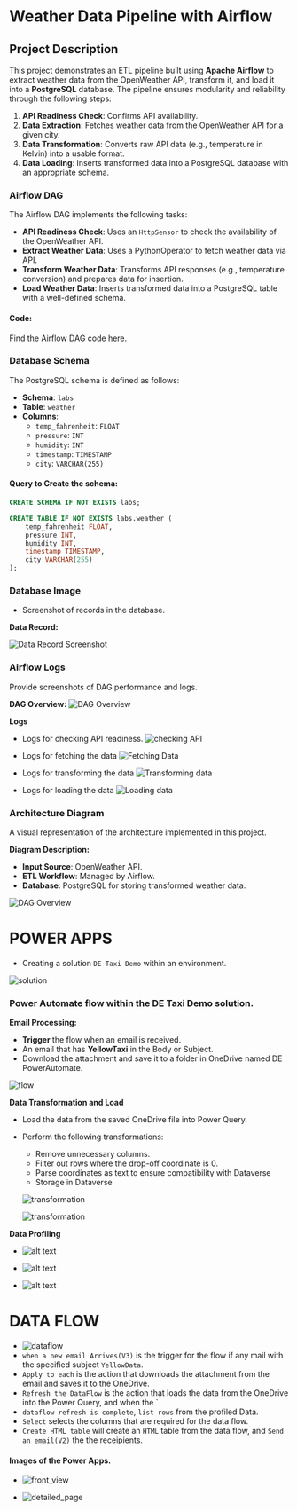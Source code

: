 # Weather Data Pipeline with Airflow

## Project Description
This project demonstrates an ETL pipeline built using **Apache Airflow** to extract weather data from the OpenWeather API, transform it, and load it into a **PostgreSQL** database. The pipeline ensures modularity and reliability through the following steps:
1. **API Readiness Check**: Confirms API availability.
2. **Data Extraction**: Fetches weather data from the OpenWeather API for a given city.
3. **Data Transformation**: Converts raw API data (e.g., temperature in Kelvin) into a usable format.
4. **Data Loading**: Inserts transformed data into a PostgreSQL database with an appropriate schema.


### Airflow DAG
The Airflow DAG implements the following tasks:
- **API Readiness Check**: Uses an `HttpSensor` to check the availability of the OpenWeather API.
- **Extract Weather Data**: Uses a PythonOperator to fetch weather data via API.
- **Transform Weather Data**: Transforms API responses (e.g., temperature conversion) and prepares data for insertion.
- **Load Weather Data**: Inserts transformed data into a PostgreSQL table with a well-defined schema.

#### Code:
Find the Airflow DAG code [here](dags/lab5.py).

###  Database Schema
The PostgreSQL schema is defined as follows:
- **Schema**: `labs`
- **Table**: `weather`
- **Columns**:
  - `temp_fahrenheit`: `FLOAT`
  - `pressure`: `INT`
  - `humidity`: `INT`
  - `timestamp`: `TIMESTAMP`
  - `city`: `VARCHAR(255)`

#### Query to Create the schema:
```sql
CREATE SCHEMA IF NOT EXISTS labs;

CREATE TABLE IF NOT EXISTS labs.weather (
    temp_fahrenheit FLOAT,
    pressure INT,
    humidity INT,
    timestamp TIMESTAMP,
    city VARCHAR(255)
);
```

### Database Image
- Screenshot of records in the database.

**Data Record:**

![Data Record Screenshot](Images/image.png)

### Airflow Logs
Provide screenshots of DAG performance and logs.

**DAG Overview:**
![DAG Overview](<Images/image copy.png>)


**Logs**
- Logs for checking API readiness.
![checking API](<Images/image copy 2.png>)

- Logs for fetching the data
![Fetching Data](<Images/image copy 3.png>)

- Logs for transforming the data
![Transforming data](<Images/image copy 4.png>)

- Logs for loading the data
![Loading data](<Images/image copy 5.png>)
### Architecture Diagram
A visual representation of the architecture implemented in this project.

**Diagram Description:**
- **Input Source**: OpenWeather API.
- **ETL Workflow**: Managed by Airflow.
- **Database**: PostgreSQL for storing transformed weather data.

![DAG Overview](<Images/archit.png>)

# POWER APPS
- Creating a solution `DE Taxi Demo` within an environment.

 ![solution](powerapps/image.png)

### Power Automate flow within the DE Taxi Demo solution.
 **Email Processing:**
 - **Trigger** the flow when an email is received.
 - An email that has **YellowTaxi** in the Body or Subject.
 - Download the attachment and save it to a folder in OneDrive named DE PowerAutomate.

![flow](<powerapps/image copy.png>)


 **Data Transformation and Load** 
- Load the data from the saved OneDrive file into Power Query.
- Perform the following transformations:
  - Remove unnecessary columns.
  - Filter out rows where the drop-off coordinate is 0.
  - Parse coordinates as text to ensure compatibility with Dataverse
  - Storage in Dataverse

  ![transformation](<powerapps/image copy 2.png>)

  ![transformation](<powerapps/image copy 2.png>)

**Data Profiling** 
- ![alt text](<powerapps/image copy 4.png>)

- ![alt text](<powerapps/image copy 5.png>)


- ![alt text](<powerapps/image copy 6.png>)


# DATA FLOW
- ![dataflow](powerapps/dataflow.png)
- `when a new email Arrives(V3)` is the trigger for the flow if any mail with the specified subject `YellowData`.
- `Apply to each` is the action that downloads the attachment from the email and saves it to the OneDrive.
- `Refresh the DataFlow` is the action that loads the data from the OneDrive into the Power Query, and when the `
- `dataflow refresh is complete`, `list rows` from the profiled Data.
- `Select` selects the columns that are required for the data flow.
- `Create HTML table` will create an `HTML` table from the data flow, and `Send an email(V2)` the the receipients.


#### Images of the Power Apps.
- ![front_view](<powerapps/frontview.png>)


- ![detailed_page](<powerapps/detail.png>)